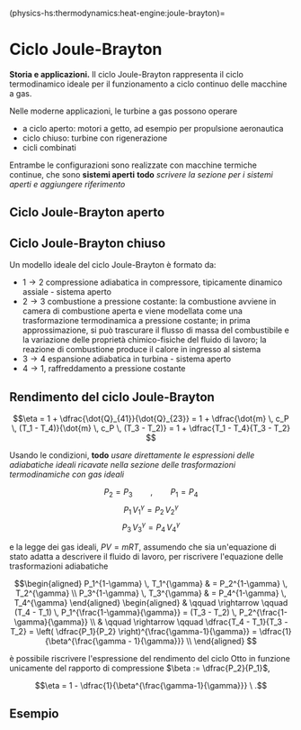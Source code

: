 (physics-hs:thermodynamics:heat-engine:joule-brayton)=
# Ciclo Joule-Brayton

**Storia e applicazioni.**
Il ciclo Joule-Brayton rappresenta il ciclo termodinamico ideale per il funzionamento a ciclo continuo delle macchine a gas.

Nelle moderne applicazioni, le turbine a gas possono operare 
- a ciclo aperto: motori a getto, ad esempio per propulsione aeronautica
- ciclo chiuso: turbine con rigenerazione
- cicli combinati

Entrambe le configurazioni sono realizzate con macchine termiche continue, che sono **sistemi aperti** **todo** *scrivere la sezione per i sistemi aperti e aggiungere riferimento*

## Ciclo Joule-Brayton aperto

## Ciclo Joule-Brayton chiuso

Un modello ideale del ciclo Joule-Brayton è formato da:
- $1 \rightarrow 2$ compressione adiabatica in compressore, tipicamente dinamico assiale - sistema aperto
- $2 \rightarrow 3$ combustione a pressione costante: la combustione avviene in camera di combustione aperta e viene modellata come una trasformazione termodinamica a pressione costante; in prima approssimazione, si può trascurare il flusso di massa del combustibile e la variazione delle proprietà chimico-fisiche del fluido di lavoro; la reazione di combustione produce il calore in ingresso al sistema
- $3 \rightarrow 4$ espansione adiabatica in turbina - sistema aperto
- $4 \rightarrow 1$, raffreddamento a pressione costante

## Rendimento del ciclo Joule-Brayton

$$\eta = 1 + \dfrac{\dot{Q}_{41}}{\dot{Q}_{23}}
       = 1 + \dfrac{\dot{m} \, c_P \, (T_1 - T_4)}{\dot{m} \, c_P \, (T_3 - T_2)}
       = 1 + \dfrac{T_1 - T_4}{T_3 - T_2}
$$

Usando le condizioni, **todo** *usare direttamente le espressioni delle adiabatiche ideali ricavate nella sezione delle trasformazioni termodinamiche con gas ideali*

$$P_2 = P_3 \qquad , \qquad P_1 = P_4$$
$$P_1 \, V_1^{\gamma} = P_2 \, V_2^{\gamma}$$
$$P_3 \, V_3^{\gamma} = P_4 \, V_4^{\gamma}$$

e la legge dei gas ideali, $P V = m R T$, assumendo che sia un'equazione di stato adatta a descrivere il fluido di lavoro, per riscrivere l'equazione delle trasformazioni adiabatiche

$$\begin{aligned}
  P_1^{1-\gamma} \, T_1^{\gamma} & = P_2^{1-\gamma} \, T_2^{\gamma} \\
  P_3^{1-\gamma} \, T_3^{\gamma} & = P_4^{1-\gamma} \, T_4^{\gamma}
\end{aligned}
\begin{aligned}
  & \qquad \rightarrow \qquad  (T_4 - T_1) \, P_1^{\frac{1-\gamma}{\gamma}} = (T_3 - T_2) \, P_2^{\frac{1-\gamma}{\gamma}} \\
  & \qquad \rightarrow \qquad  \dfrac{T_4 - T_1}{T_3 - T_2} = \left( \dfrac{P_1}{P_2} \right)^{\frac{\gamma-1}{\gamma}} = \dfrac{1}{\beta^{\frac{\gamma - 1}{\gamma}}} \\
\end{aligned}
$$

è possibile riscrivere l'espressione del rendimento del ciclo Otto in funzione unicamente del rapporto di compressione $\beta := \dfrac{P_2}{P_1}$,

$$\eta = 1 - \dfrac{1}{\beta^{\frac{\gamma-1}{\gamma}}} \ .$$


## Esempio


